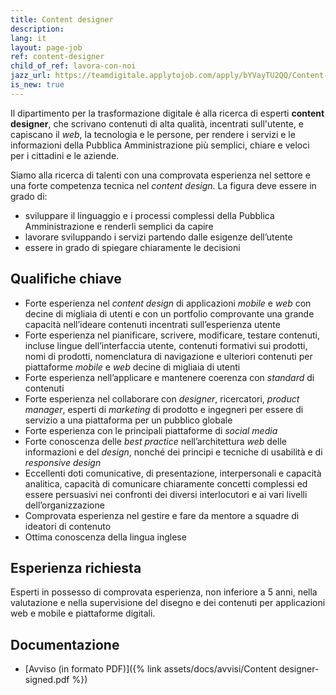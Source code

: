 ```yaml
---
title: Content designer
description:
lang: it
layout: page-job
ref: content-designer
child_of_ref: lavora-con-noi
jazz_url: https://teamdigitale.applytojob.com/apply/bYVayTU2QQ/Content-Designer.html
is_new: true
---
```


Il dipartimento per la trasformazione digitale è alla ricerca di esperti
**content designer**, che scrivano contenuti di alta qualità, incentrati
sull'utente, e capiscano il *web*, la tecnologia e le persone, per
rendere i servizi e le informazioni della Pubblica Amministrazione più
semplici, chiare e veloci per i cittadini e le aziende.

Siamo alla ricerca di talenti con una comprovata esperienza nel settore
e una forte competenza tecnica nel *content design*. La figura deve
essere in grado di:

-   sviluppare il linguaggio e i processi complessi della Pubblica
    Amministrazione e renderli semplici da capire
-   lavorare sviluppando i servizi partendo dalle esigenze dell’utente
-   essere in grado di spiegare chiaramente le decisioni

## Qualifiche chiave

-   Forte esperienza nel *content design* di applicazioni *mobile* e
    *web* con decine di migliaia di utenti e con un portfolio
    comprovante una grande capacità nell’ideare contenuti incentrati
    sull’esperienza utente
-   Forte esperienza nel pianificare, scrivere, modificare, testare
    contenuti, incluse lingue dell’interfaccia utente, contenuti
    formativi sui prodotti, nomi di prodotti, nomenclatura di
    navigazione e ulteriori contenuti per piattaforme *mobile* e *web*
    decine di migliaia di utenti
-   Forte esperienza nell’applicare e mantenere coerenza con *standard*
    di contenuti
-   Forte esperienza nel collaborare con *designer*, ricercatori,
    *product manager*, esperti di *marketing* di prodotto e ingegneri
    per essere di servizio a una piattaforma per un pubblico globale
-   Forte esperienza con le principali piattaforme di *social media*
-   Forte conoscenza delle *best practice* nell’architettura *web* delle
    informazioni e del *design*, nonché dei principi e tecniche di
    usabilità e di *responsive design*
-   Eccellenti doti comunicative, di presentazione, interpersonali e
    capacità analitica, capacità di comunicare chiaramente concetti
    complessi ed essere persuasivi nei confronti dei diversi
    interlocutori e ai vari livelli dell’organizzazione
-   Comprovata esperienza nel gestire e fare da mentore a squadre di
    ideatori di contenuto
-   Ottima conoscenza della lingua inglese

## Esperienza richiesta

Esperti in possesso di comprovata esperienza, non inferiore a 5 anni, nella valutazione e nella
supervisione del disegno e dei contenuti per applicazioni web e mobile e piattaforme digitali.

## Documentazione

- [Avviso (in formato PDF)]({% link assets/docs/avvisi/Content designer-signed.pdf %})
